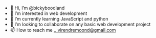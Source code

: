 - 👋 Hi, I’m @bickyboodland
- 👀 I’m interested in web development 
- 🌱 I’m currently learning JavaScript and python
- 💞️ I’m looking to collaborate on any basic web development project 
- 📫 How to reach me ...virendremoond@gmail.com

<!---
bickyboodland/bickyboodland is a ✨ special ✨ repository because its `README.md` (this file) appears on your GitHub profile.
You can click the Preview link to take a look at your changes.
--->
